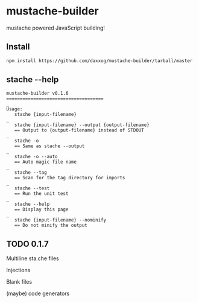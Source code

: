 mustache-builder
================

mustache powered JavaScript building!

Install
----------------
```bash
npm install https://github.com/daxxog/mustache-builder/tarball/master
```

stache --help
----------------
```
mustache-builder v0.1.6
====================================
_
Usage:
   stache {input-filename}
_
   stache {input-filename} --output {output-filename}
   == Output to {output-filename} instead of STDOUT
_
   stache -o
   == Same as stache --output
_
   stache -o --auto
   == Auto magic file name
_
   stache --tag
   == Scan for the tag directory for imports
_
   stache --test
   == Run the unit test
_
   stache --help
   == Display this page
_
   stache {input-filename} --nominify
   == Do not minify the output
```

TODO 0.1.7
----------
Multiline sta.che files

Injections

Blank files

(maybe) code generators
